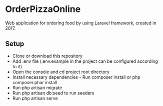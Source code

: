 # OrderPizzaOnline
Web application for ordering food by using Laravel framework, created in 2017.
## Setup
- Clone or download this repository
- Add .env file (.env.example in the project can be configured according to it)
- Open the console and cd project root directory
- Install necessary dependencies - Run composer install or php composer.phar install
- Run php artisan migrate
- Run php artisan db:seed to run seeders
- Run php artisan serve